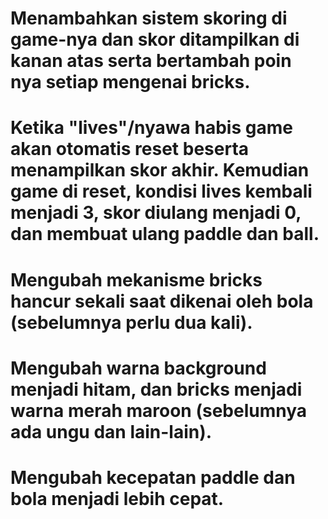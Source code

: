 # Menambahkan sistem skoring di game-nya dan skor ditampilkan di kanan atas serta bertambah poin nya setiap mengenai bricks.

# Ketika "lives"/nyawa habis game akan otomatis reset beserta menampilkan skor akhir. Kemudian game di reset, kondisi lives kembali menjadi 3, skor diulang menjadi 0, dan membuat ulang paddle dan ball.

# Mengubah mekanisme bricks hancur sekali saat dikenai oleh bola (sebelumnya perlu dua kali).

# Mengubah warna background menjadi hitam, dan bricks menjadi warna merah maroon (sebelumnya ada ungu dan lain-lain).

# Mengubah kecepatan paddle dan bola menjadi lebih cepat.